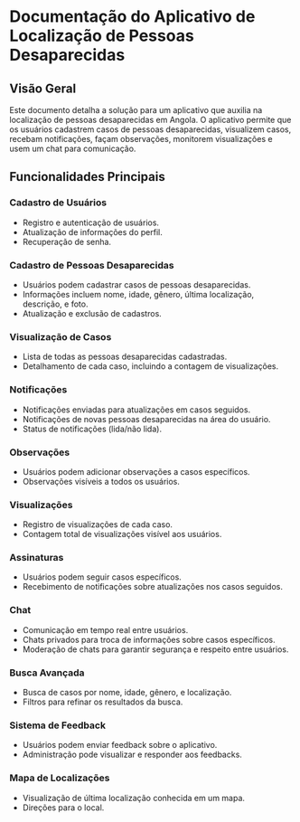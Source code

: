 # Documentação do Aplicativo de Localização de Pessoas Desaparecidas

## Visão Geral
Este documento detalha a solução para um aplicativo que auxilia na localização de pessoas desaparecidas em Angola. O aplicativo permite que os usuários cadastrem casos de pessoas desaparecidas, visualizem casos, recebam notificações, façam observações, monitorem visualizações e usem um chat para comunicação.

## Funcionalidades Principais

### Cadastro de Usuários
- Registro e autenticação de usuários.
- Atualização de informações do perfil.
- Recuperação de senha.

### Cadastro de Pessoas Desaparecidas
- Usuários podem cadastrar casos de pessoas desaparecidas.
- Informações incluem nome, idade, gênero, última localização, descrição, e foto.
- Atualização e exclusão de cadastros.

### Visualização de Casos
- Lista de todas as pessoas desaparecidas cadastradas.
- Detalhamento de cada caso, incluindo a contagem de visualizações.

### Notificações
- Notificações enviadas para atualizações em casos seguidos.
- Notificações de novas pessoas desaparecidas na área do usuário.
- Status de notificações (lida/não lida).

### Observações
- Usuários podem adicionar observações a casos específicos.
- Observações visíveis a todos os usuários.

### Visualizações
- Registro de visualizações de cada caso.
- Contagem total de visualizações visível aos usuários.

### Assinaturas
- Usuários podem seguir casos específicos.
- Recebimento de notificações sobre atualizações nos casos seguidos.

### Chat
- Comunicação em tempo real entre usuários.
- Chats privados para troca de informações sobre casos específicos.
- Moderação de chats para garantir segurança e respeito entre usuários.

### Busca Avançada
- Busca de casos por nome, idade, gênero, e localização.
- Filtros para refinar os resultados da busca.

### Sistema de Feedback
- Usuários podem enviar feedback sobre o aplicativo.
- Administração pode visualizar e responder aos feedbacks.

### Mapa de Localizações
- Visualização de última localização conhecida em um mapa.
- Direções para o local.
